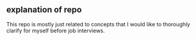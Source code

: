 ## explanation of repo

This repo is mostly just related to concepts that I would like to thoroughly clarify for myself before job interviews.